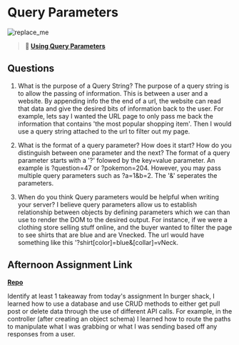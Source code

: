 # Query Parameters

![replace_me](https://codeworks.blob.core.windows.net/public/assets/img/illustrations/placeholder.svg)

> **📖 [Using Query Parameters](https://codeworksacademy.com/fs-student-guide/resources/wk5/01-Query-Parameters)**

## Questions

1. What is the purpose of a Query String?
  The purpose of a query string is to allow the passing of information. This is between a user and a website. By appending info the the end of a url, the website can read that data and give the desired bits of information back to the user. For example, lets say I wanted the URL page to only pass me back the information that contains 'the most popular shopping item'. Then I would use a query string attached to the url to filter out my page.


2. What is the format of a query parameter? How does it start? How do you distinguish between one parameter and the next?
  The format of a query parameter starts with a '?' folowed by the key=value parameter. An example is ?question=47 or ?pokemon=204. However, you may pass multiple query parameters such as ?a=1&b=2. The '&' seperates the parameters.


3. When do you think Query parameters would be helpful when writing your server?
    I believe query parameters allow us to establish relationship between objects by defining parameters which we can than use to render the DOM to the desired output. For instance, if we were a clothing store selling stuff online, and the buyer wanted to filter the page to see shirts that are blue and are Vnecked. The url would have something like this '?shirt[color]=blue&[collar]=vNeck.


## Afternoon Assignment Link

**[Repo](https://github.com/Omanmano2/<ASSIGNMENT_REPO>)**

Identify at least 1 takeaway from today's assignment
  In burger shack, I learned how to use a database and use CRUD methods to either get pull post or delete data through the use of different API calls. For example, in the controller (after creating an object schema) I learned how to route the paths to manipulate what I was grabbing or what I was sending based off any responses from a user.